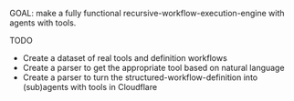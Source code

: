 GOAL: make a fully functional recursive-workflow-execution-engine with agents with tools.

TODO

- Create a dataset of real tools and definition workflows
- Create a parser to get the appropriate tool based on natural language
- Create a parser to turn the structured-workflow-definition into (sub)agents with tools in Cloudflare
